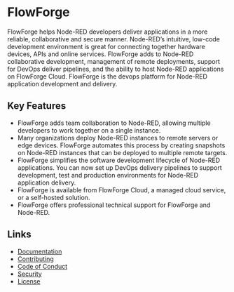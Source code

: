# FlowForge

FlowForge helps Node-RED developers deliver applications in a more reliable, collaborative and secure manner. Node-RED’s intuitive, low-code development environment is great for connecting together hardware devices, APIs and online services. FlowForge adds to Node-RED collaborative development, management of remote deployments, support for DevOps deliver pipelines, and the ability to host Node-RED applications on FlowForge Cloud. FlowForge is the devops platform for Node-RED application development and delivery.


## Key Features

* FlowForge adds team collaboration to Node-RED, allowing multiple developers to work together on a single instance.
* Many organizations deploy Node-RED instances to remote servers or edge devices. FlowForge automates this process by creating snapshots on Node-RED instances that can be deployed to multiple remote targets. 
* FlowForge simplifies the software development lifecycle of Node-RED applications. You can now set up DevOps delivery pipelines to support development, test and production environments for Node-RED application delivery.
* FlowForge is available from FlowForge Cloud, a managed cloud service, or a self-hosted solution. 
* FlowForge offers professional technical support for FlowForge and Node-RED.

## Links

- [Documentation](https://github.com/flowforge/flowforge/blob/main/docs/README.md)
- [Contributing](https://github.com/flowforge/flowforge/blob/main/CONTRIBUTING.md)
- [Code of Conduct](https://github.com/flowforge/flowforge/blob/main/CODE_OF_CONDUCT.md)
- [Security](https://github.com/flowforge/flowforge/blob/main/SECURITY.md)
- [License](https://github.com/flowforge/flowforge/blob/main/LICENSE)
